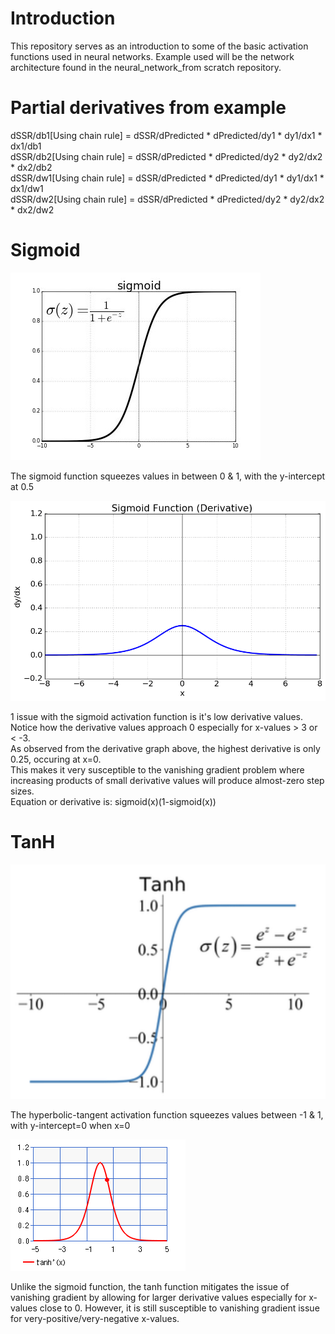 # Introduction
This repository serves as an introduction to some of the basic activation functions used in neural networks.
Example used will be the network architecture found in the neural_network_from scratch repository.

# Partial derivatives from example
dSSR/db1[Using chain rule] = dSSR/dPredicted * dPredicted/dy1 * dy1/dx1 * dx1/db1 \
dSSR/db2[Using chain rule] = dSSR/dPredicted * dPredicted/dy2 * dy2/dx2 * dx2/db2 \
dSSR/dw1[Using chain rule] = dSSR/dPredicted * dPredicted/dy1 * dy1/dx1 * dx1/dw1 \
dSSR/dw2[Using chain rule] = dSSR/dPredicted * dPredicted/dy2 * dy2/dx2 * dx2/dw2 

# Sigmoid
![alt text](https://github.com/kwquan/activation_functions/blob/main/sigmoid.jpeg)

The sigmoid function squeezes values in between 0 & 1, with the y-intercept at 0.5

![alt text](https://github.com/kwquan/activation_functions/blob/main/sigmoid-derivative.jpeg)

1 issue with the sigmoid activation function is it's low derivative values. \
Notice how the derivative values approach 0 especially for x-values > 3 or < -3. \
As observed from the derivative graph above, the highest derivative is only 0.25, occuring at x=0. \
This makes it very susceptible to the vanishing gradient problem where increasing products of small derivative values will produce almost-zero step sizes. \
Equation or derivative is: sigmoid(x)(1-sigmoid(x))

# TanH
![alt text](https://github.com/kwquan/activation_functions/blob/main/tanh.png)

The hyperbolic-tangent activation function squeezes values between -1 & 1, with y-intercept=0 when x=0

![alt text](https://github.com/kwquan/activation_functions/blob/main/tanh-derivative.png)

Unlike the sigmoid function, the tanh function mitigates the issue of vanishing gradient by allowing for larger derivative values especially for x-values close to 0. However, it is still susceptible to vanishing gradient issue for very-positive/very-negative x-values.
